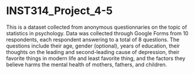 # INST314_Project_4-5

This is a dataset collected from anonymous questionnaries on the topic of statistics in psychology. Data was collected through Google Forms from 10 respondents, each respondent answering to a total of 8 questions. The questions include their age, gender (optional), years of education, their thoughts on the leading and second-leading cause of depression, their favorite things in modern life and least favorite thing, and the factors they believe harms the mental health of mothers, fathers, and children. 
